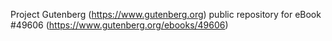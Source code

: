 Project Gutenberg (https://www.gutenberg.org) public repository for eBook #49606 (https://www.gutenberg.org/ebooks/49606)
